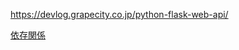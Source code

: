 https://devlog.grapecity.co.jp/python-flask-web-api/

[依存関係](https://poyo.hatenablog.jp/entry/2017/01/08/212227)
